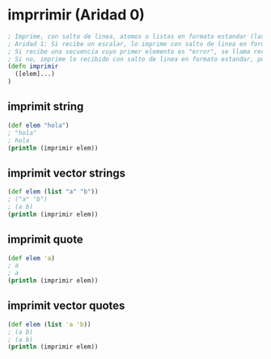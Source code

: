 # imprrimir (Aridad 0)
```clojure
; Imprime, con salto de linea, atomos o listas en formato estandar (las cadenas con comillas) y devuelve su valor. Muestra errores sin parentesis.
; Aridad 1: Si recibe un escalar, lo imprime con salto de linea en formato estandar (pero si es space no lo imprime). purga la salida y devuelve el escalar.
; Si recibe una secuencia cuyo primer elemento es "error", se llama recursivamente con dos argumentos iguales: la secuencia recibida.
; Si no, imprime lo recibido con salto de linea en formato estandar, purga la salida y devuelve la cadena.
(defn imprimir
  ([elem]...)
)
```

## imprimit string
```clojure
(def elem "hola")
; "hola"
; hola
(println (imprimir elem))
```

## imprimit vector strings
```clojure
(def elem (list "a" "b"))
; ("a" "b")
; (a b)
(println (imprimir elem))
```

## imprimit quote
```clojure
(def elem 'a)
; a
; a
(println (imprimir elem))
```

## imprimit vector quotes
```clojure
(def elem (list 'a 'b))
; (a b)
; (a b)
(println (imprimir elem))
```